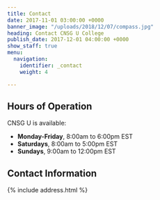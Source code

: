 ```yaml
---
title: Contact
date: 2017-11-01 03:00:00 +0000
banner_image: "/uploads/2018/12/07/compass.jpg"
heading: Contact CNSG U College
publish_date: 2017-12-01 04:00:00 +0000
show_staff: true
menu:
  navigation:
    identifier: _contact
    weight: 4

---
```

## Hours of Operation
CNSG U is available:

- **Monday-Friday**, 8:00am to 6:00pm EST
- **Saturdays**, 8:00am to 5:00pm EST
- **Sundays**, 9:00am to 12:00pm EST

## Contact Information
{% include address.html %}
